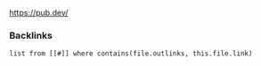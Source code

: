 https://pub.dev/


### Backlinks
```dataview 
list from [[#]] where contains(file.outlinks, this.file.link)
```

